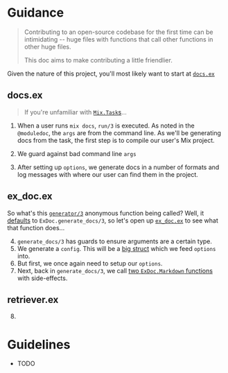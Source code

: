 # Guidance

> Contributing to an open-source codebase for the first time can be intimidating --
huge files with functions that call other functions in other huge files.
>
> This doc aims to make contributing a little friendlier.

Given the nature of this project, you'll most likely want to start at [`docs.ex`](https://github.com/elixir-lang/ex_doc/blob/master/lib/mix/tasks/docs.ex#L230)

## docs.ex

> If you're unfamiliar with [`Mix.Task`s](https://hexdocs.pm/mix/Mix.Task.html)...

1. When a user runs `mix docs`, `run/3` is executed. As noted in the `@moduledoc`,
the `args` are from the command line. As we'll be generating docs from the task,
the first step is to compile our user's Mix project.

2. We guard against bad command line `args`

3. After setting up `options`, we generate docs in a number of formats and
log messages with where our user can find them in the project.

## ex_doc.ex

So what's this [`generator/3`](https://github.com/elixir-lang/ex_doc/blob/master/lib/mix/tasks/docs.ex#L264) anonymous function being called? Well, it [defaults](https://github.com/elixir-lang/ex_doc/blob/master/lib/mix/tasks/docs.ex#L240) to `ExDoc.generate_docs/3`, so let's open up [`ex_doc.ex`](https://github.com/elixir-lang/ex_doc/blob/master/lib/ex_doc.ex#L18) to see what that function does...

4. `generate_docs/3` has guards to ensure arguments are a certain type.
5. We generate a `config`. This will be a [big struct](https://github.com/elixir-lang/ex_doc/blob/master/lib/ex_doc/config.ex#L18) which we feed `options` into.
6. But first, we once again need to setup our `options`.
7. Next, back in `generate_docs/3`, we call [two `ExDoc.Markdown` functions](https://github.com/elixir-lang/ex_doc/blob/master/lib/ex_doc/markdown.ex#L136) with side-effects.

## retriever.ex

8. 

# Guidelines

* TODO
